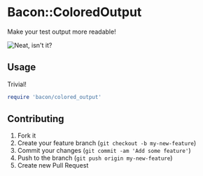 # Bacon::ColoredOutput

Make your test output more readable!

![Neat, isn't it?](http://i.imgur.com/EpTpw.png)

## Usage

Trivial!

``` ruby
require 'bacon/colored_output'
```

## Contributing

1. Fork it
2. Create your feature branch (`git checkout -b my-new-feature`)
3. Commit your changes (`git commit -am 'Add some feature'`)
4. Push to the branch (`git push origin my-new-feature`)
5. Create new Pull Request

